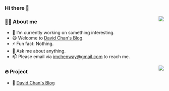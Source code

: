 ### Hi there 👋

<!--
**imchenway/imchenway** is a ✨ _special_ ✨ repository because its `README.md` (this file) appears on your GitHub profile.

Here are some ideas to get you started:

- 🔭 I’m currently working on ...
- 🌱 I’m currently learning ...
- 👯 I’m looking to collaborate on ...
- 🤔 I’m looking for help with ...
- 💬 Ask me about ...
- 📫 How to reach me: ...
- 😄 Pronouns: ...
- ⚡ Fun fact: ...

<a href="https://twitter.com/8bithemant">
  <img align="left" alt="Hemant Joshi| Twitter" width="22px" src="https://cdn.jsdelivr.net/npm/simple-icons@v3/icons/twitter.svg" />
</a>
<a href="https://tva1.sinaimg.cn/large/007S8ZIlgy1ggrqy7om28j30j80omjtq.jpg">
  <img align="left" alt="Wechat" width="22px" src="https://cdn.jsdelivr.net/npm/simple-icons@3.1.0/icons/wechat.svg" />
</a>
<a href="ninomyemail@gmail.com">
  <img align="left" alt="'Gmail" width="22px" src="https://cdn.jsdelivr.net/npm/simple-icons@3.1.0/icons/gmail.svg" />
</a>

<img align="right" src="https://github-readme-stats.vercel.app/api/pin/?username=imchenway&repo=the-fuck-leetcode"/>
-->

<img align="right" src="https://github-readme-stats.vercel.app/api?username=imchenway&show_icons=true&count_private=true&hide_border=true&cache_seconds=1900"/>


### 👨‍🚒 About me

- 🔭 I’m currently working on something interesting.
- 😄 Welcome to [David Chan's Blog](https://imchenway.com).
- ⚡ Fun fact: Nothing.
- 💬 Ask me about anything.
- 📫 Please email via imchenway@gmail.com to reach me.

<img align="right" src="https://github-readme-stats.vercel.app/api/top-langs/?username=imchenway&layout=compact&hide=pug,stylus&card_width=440"/>


### 🔥 Project

- 🔰 [David Chan's Blog](https://imchenway.com)
